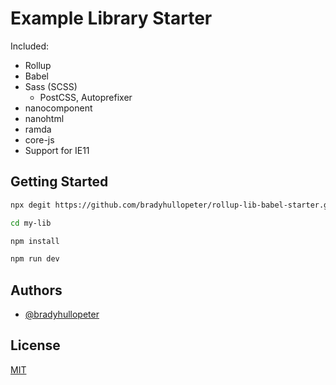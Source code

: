 
# Example Library Starter

Included:
- Rollup
- Babel
- Sass (SCSS)
    - PostCSS, Autoprefixer
- nanocomponent
- nanohtml
- ramda
- core-js
- Support for IE11

## Getting Started
```bash
npx degit https://github.com/bradyhullopeter/rollup-lib-babel-starter.git my-lib
```

```bash
cd my-lib
```

```bash
npm install
```

```bash
npm run dev
```

## Authors

- [@bradyhullopeter](https://github.com/bradyhullopeter)

## License

[MIT](https://choosealicense.com/licenses/mit/)

